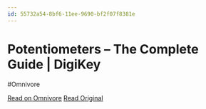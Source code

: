 ```yaml
---
id: 55732a54-8bf6-11ee-9690-bf2f07f8381e
---
```


# Potentiometers – The Complete Guide | DigiKey
#Omnivore

[Read on Omnivore](https://omnivore.app/me/potentiometers-the-complete-guide-digi-key-18c091ec4eb)
[Read Original](https://www.digikey.com/en/articles/the-complete-guide-to-potentiometers)

